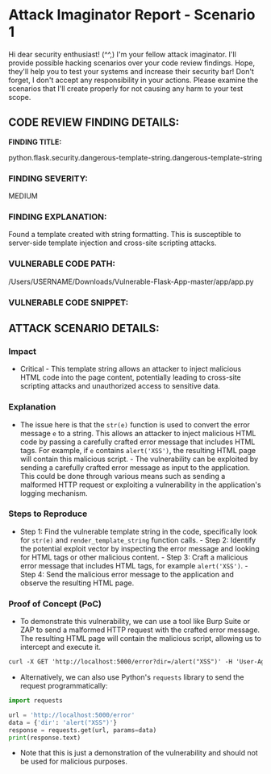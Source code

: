 
# Attack Imaginator Report - Scenario 1

Hi dear security enthusiast! (^^,)
I'm your fellow attack imaginator. I'll provide possible hacking scenarios over your code review findings.
Hope, they'll help you to test your systems and increase their security bar! 
Don't forget, I don't accept any responsibility in your actions.
Please examine the scenarios that I'll create properly for not causing any harm to your test scope.

## CODE REVIEW FINDING DETAILS:

**FINDING TITLE:**  

python.flask.security.dangerous-template-string.dangerous-template-string

### FINDING SEVERITY:

MEDIUM

### FINDING EXPLANATION:

Found a template created with string formatting. This is susceptible to server-side template injection and cross-site scripting attacks.

### VULNERABLE CODE PATH:

/Users/USERNAME/Downloads/Vulnerable-Flask-App-master/app/app.py


### VULNERABLE CODE SNIPPET:


## ATTACK SCENARIO DETAILS:

### Impact

- Critical 
                     - This template string allows an attacker to inject malicious HTML code into the page content, potentially leading to cross-site scripting attacks and unauthorized access to sensitive data.

### Explanation

- The issue here is that the `str(e)` function is used to convert the error message `e` to a string. This allows an attacker to inject malicious HTML code by passing a carefully crafted error message that includes HTML tags. For example, if `e` contains `alert('XSS')`, the resulting HTML page will contain this malicious script.
                     - The vulnerability can be exploited by sending a carefully crafted error message as input to the application. This could be done through various means such as sending a malformed HTTP request or exploiting a vulnerability in the application's logging mechanism.

### Steps to Reproduce

- Step 1: Find the vulnerable template string in the code, specifically look for `str(e)` and `render_template_string` function calls.
                     - Step 2: Identify the potential exploit vector by inspecting the error message and looking for HTML tags or other malicious content.
                     - Step 3: Craft a malicious error message that includes HTML tags, for example `alert('XSS')`.
                     - Step 4: Send the malicious error message to the application and observe the resulting HTML page.

### Proof of Concept (PoC)

- To demonstrate this vulnerability, we can use a tool like Burp Suite or ZAP to send a malformed HTTP request with the crafted error message. The resulting HTML page will contain the malicious script, allowing us to intercept and execute it.

```markdown
curl -X GET 'http://localhost:5000/error?dir=/alert("XSS")' -H 'User-Agent: Vulnerable Client'
```

- Alternatively, we can also use Python's `requests` library to send the request programmatically:

```python
import requests

url = 'http://localhost:5000/error'
data = {'dir': 'alert("XSS")'}
response = requests.get(url, params=data)
print(response.text)
```

- Note that this is just a demonstration of the vulnerability and should not be used for malicious purposes.

